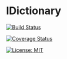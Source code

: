 # IDictionary

[![Build Status](https://travis-ci.org/xamm/IDictionary.svg?branch=master)](https://travis-ci.org/xamm/IDictionary)

[![Coverage Status](https://coveralls.io/repos/github/xamm/IDictionary/badge.svg?branch=master)](https://coveralls.io/github/xamm/IDictionary?branch=master)

[![License: MIT](https://img.shields.io/badge/License-MIT-yellow.svg)](https://opensource.org/licenses/MIT)
